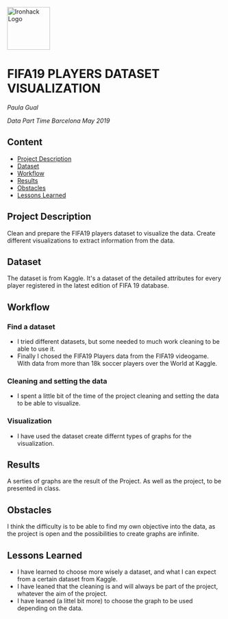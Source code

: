<img src="https://bit.ly/2VnXWr2" alt="Ironhack Logo" width="100"/>

# FIFA19 PLAYERS DATASET VISUALIZATION
*Paula Gual*

*Data Part Time Barcelona May 2019*

## Content
- [Project Description](#project)
- [Dataset](#dataset)
- [Workflow](#workflow)
- [Results](#results)
- [Obstacles](#obstacles)
- [Lessons Learned](#lessons)

<a name="project"></a>

## Project Description

Clean and prepare the FIFA19 players dataset to visualize the data. 
Create different visualizations to extract information from the data.

<a name="dataset"></a>

## Dataset
The dataset is from Kaggle. It's a dataset of the detailed attributes for every player registered in the latest edition of FIFA 19 database. 
<a name="workflow"></a>

## Workflow

### Find a dataset
* I tried different datasets, but some needed to much work cleaning to be able to use it.
* Finally I chosed the FIFA19 Players data from the FIFA19 videogame. With data from more than 18k soccer players over the World at Kaggle.

### Cleaning and setting the data
* I spent a little bit of the time of the project cleaning and setting the data to be able to visualize.

### Visualization

* I have used the dataset create differnt types of graphs for the visualization.

<a name="results"></a>

## Results

A serties of graphs are the result of the Project. As well as the project, to be presented in class.

<a name="obstacles"></a>

## Obstacles

I think the difficulty is to be able to find my own objective into the data, as the project is open and the possibilities to create graphs are infinite.

<a name="lessons"></a>

## Lessons Learned

* I have learned to choose more wisely a dataset, and what I can expect from a certain dataset from Kaggle.
* I have leaned that the cleaning is and will always be part of the project, whatever the aim of the project.
* I have leaned (a littel bit more) to choose the graph to be used depending on the data.
